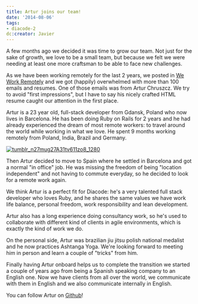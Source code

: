 ```yaml
---
title: Artur joins our team!
date: '2014-08-06'
tags:
- diacode-2
dc:creator: Javier
---
```


A few months ago we decided it was time to grow our team. Not just for the sake of growth, we love to be a small team, but because we felt we were needing at least one more craftsman to be able to face new challenges.

As we have been working remotely for the last 2 years, we posted in 
[We Work Remotely](https://weworkremotely.com/) and we got (happily) overwhelmed with more than 100 emails and resumes. One of those emails was from Artur Chruszcz. We try to avoid "first impressions", but I have to say his nicely crafted HTML resume caught our attention in the first place.

Artur is a 23 year old, full-stack developer from Gdansk, Poland who now lives in Barcelona. He has been doing Ruby on Rails for 2 years and he had already experienced the dream of most remote workers: to travel around the world while working in what we love. He spent 9 months working remotely from Poland, India, Brazil and Germany.


[![tumblr_n27mug27A31tv611zo8_1280](http://blog.diacode.com/wp-content/uploads/2014/08/tumblr_n27mug27A31tv611zo8_12801.jpg)](http://blog.diacode.com/artur-joins-our-team)


Then Artur decided to move to Spain where he settled in Barcelona and got a normal "in office" job. He was missing the freedom of being "location independent" and not having to commute everyday, so he decided to look for a remote work again.

We think Artur is a perfect fit for Diacode: he's a very talented full stack developer who loves Ruby, and he shares the same values we have work life balance, personal freedom, work responsibility and lean development.

Artur also has a long experience doing consultancy work, so he's used to collaborate with different kind of clients in agile environments, which is exactly the kind of work we do.

On the personal side, Artur was brazilian jiu jitsu polish national medalist and he now practices Ashtanga Yoga. We're looking forward to meeting him in person and learn a couple of "tricks" from him.

Finally having Artur onboard helps us to complete the transition we started a couple of years ago from being a Spanish speaking company to an English one. Now we have clients from all over the world, we communicate with them in English and we also communicate internally in English.

You can follow Artur on 
[Github](https://github.com/achru)!
